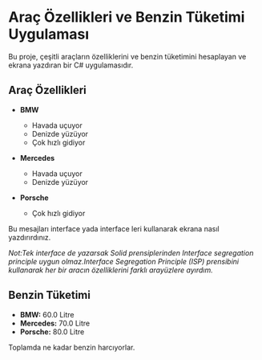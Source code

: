 # Araç Özellikleri ve Benzin Tüketimi Uygulaması

Bu proje, çeşitli araçların özelliklerini ve benzin tüketimini hesaplayan ve ekrana yazdıran bir C# uygulamasıdır.
## Araç Özellikleri

- **BMW**
  - Havada uçuyor
  - Denizde yüzüyor
  - Çok hızlı gidiyor

- **Mercedes**
  - Havada uçuyor
  - Denizde yüzüyor

- **Porsche**
  - Çok hızlı gidiyor

Bu mesajları interface yada interface leri kullanarak ekrana nasıl yazdırırdınız.

*Not:Tek interface de yazarsak Solid prensiplerinden Interface segregation principle uygun olmaz.Interface Segregation Principle (ISP) prensibini kullanarak her bir aracın özelliklerini farklı arayüzlere ayırdım.*

## Benzin Tüketimi

- **BMW:** 60.0 Litre
- **Mercedes:** 70.0 Litre
- **Porsche:** 80.0 Litre
  
Toplamda ne kadar benzin harcıyorlar.

 
